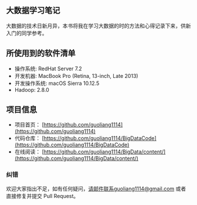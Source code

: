 ## 大数据学习笔记

大数据的技术日新月异，本书将我在学习大数据的时的方法和心得记录下来，供新入门的同学参考。

## 所使用到的软件清单

* 操作系统: RedHat Server 7.2
* 开发机器: MacBook Pro \(Retina, 13-inch, Late 2013\)
* 开发操作系统: macOS Sierra 10.12.5
* Hadoop:  2.8.0

## 项目信息

* 项目首页：
  [https://github.com/guoliang1114](https://github.com/guoliang1114)
* 代码仓库：
  [https://github.com/guoliang1114/BigDataCode](https://github.com/guoliang1114/BigDataCode)
* 在线阅读：
  [https://github.com/guoliang1114/BigData/content/](https://github.com/guoliang1114/BigData/content/)

### 纠错

欢迎大家指出不足，如有任何疑问，请邮件联系guoliang1114@gmail.com 或者直接修复并提交 Pull Request。

